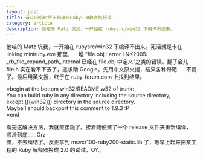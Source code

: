 ```yaml
---
layout: post
title: 奋斗四小时终于编译出Ruby2.0静态链接库
category: article
description: 他喵的 Matz 坑我，一开始在 rubysrc/win32 下编译不出来。
---
```


他喵的 Matz 坑我，一开始在 rubysrc/win32 下编译不出来。死活就是卡在 linking miniruby.exe 那里，一堆
“file.obj : error LNK2005: _rb_file_expand_path_internal 已经在 file.obj 中定义”之类的错误。翻了会儿 file.h 实在看不下去了，遂求助 Google。先用中文原文搜，结果各种奇葩……不提了。最后用英文搜，终于在 ruby-forum.com 上找到结果。

=begin
at the bottom win32/README.w32 of trunk:  
 You can build ruby in any directory including the source directory,  
 except (({win32})) directory in the source directory.  
Maybe I should backport this comment to 1.9.3 :P  
=end

看完这解决方法，我就直接跪了。接着随便建了一个 release 文件夹重新编译，顺滑到底……Orz  
嘛，不去纠结了。反正拿到 msvcr100-ruby200-static.lib 了，等早上起来把某工程的 Ruby 解释器换成 2.0 的试试，OY。